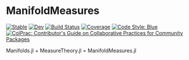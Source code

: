 # ManifoldMeasures

[![Stable](https://img.shields.io/badge/docs-stable-blue.svg)](https://JuliaManifolds.github.io/ManifoldMeasures.jl/stable)
[![Dev](https://img.shields.io/badge/docs-dev-blue.svg)](https://JuliaManifolds.github.io/ManifoldMeasures.jl/dev)
[![Build Status](https://github.com/JuliaManifolds/ManifoldMeasures.jl/workflows/CI/badge.svg)](https://github.com/JuliaManifolds/ManifoldMeasures.jl/actions)
[![Coverage](https://codecov.io/gh/JuliaManifolds/ManifoldMeasures.jl/branch/master/graph/badge.svg)](https://codecov.io/gh/JuliaManifolds/ManifoldMeasures.jl)
[![Code Style: Blue](https://img.shields.io/badge/code%20style-blue-4495d1.svg)](https://github.com/invenia/BlueStyle)
[![ColPrac: Contributor's Guide on Collaborative Practices for Community Packages](https://img.shields.io/badge/ColPrac-Contributor's%20Guide-blueviolet)](https://github.com/SciML/ColPrac)

Manifolds.jl + MeasureTheory.jl = ManifoldMeasures.jl
